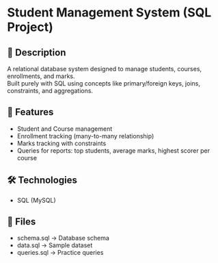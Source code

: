 # Student Management System (SQL Project)

## 📌 Description
A relational database system designed to manage students, courses, enrollments, and marks.  
Built purely with SQL using concepts like primary/foreign keys, joins, constraints, and aggregations.

## 🚀 Features
- Student and Course management
- Enrollment tracking (many-to-many relationship)
- Marks tracking with constraints
- Queries for reports: top students, average marks, highest scorer per course

## 🛠️ Technologies
- SQL (MySQL)

## 📂 Files
- schema.sql → Database schema
- data.sql → Sample dataset
- queries.sql → Practice queries
